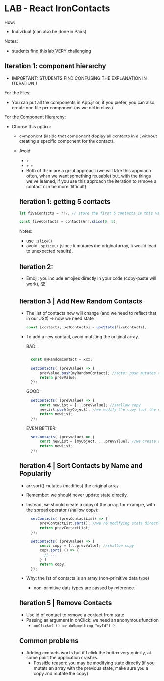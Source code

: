 

# LAB - React IronContacts


How:
- Individual (can also be done in Pairs)


Notes: 
- students find this lab VERY challenging

<!--
@Luis: share the notes below with students, with a note "spoiler alert"
-->






## Iteration 1: component hierarchy


- IMPORTANT: STUDENTS FIND CONFUSING THE EXPLANATION IN ITERATION 1


For the Files:
- You can put all the components in App.js or, if you prefer, you can also create one file per component (as we did in class)


For the Component Hierarchy:

- Choose this option:
  - <App> component (inside that component display all contacts in a <table>, without creating a specific component for the contact).

- Avoid:
  - <App> + <Contact>
  - <App> + <ContactList> + <Contact>
  - Both of them are a great approach (we will take this approach often, when we want something reusable) but, with the things we've learned, if you use this approach the iteration to remove a contact can be more difficult).



## Iteration 1: getting 5 contacts

  ```js
  let fiveContacts = ???; // store the first 5 contacts in this variable
  ```

  ```js
  const fiveContacts = contactsArr.slice(0, 5);
  ```

  Notes: 
  - use `.slice()`
  - avoid `.splice()` (since it mutates the original array, it would lead to unexpected results).


## Iteration 2:

- Emoji: you include emojies directly in your code (copy-paste will work), 🏆


## Iteration 3 | Add New Random Contacts

- The list of contacts now will change (and we need to reflect that in our JSX) → now we need state.


  ```js
  const [contacts, setContacts] = useState(fiveContacts);
  ```


- To add a new contact, avoid mutating the original array.


  BAD:

  ```js

    const myRandomContact = xxx;

    setContacts( (prevValue) => {
        prevValue.push(myRandomContact); //note: push mutates the original array (non-primitive data types are passed by reference).
        return prevValue;
    });
  ```


  GOOD:

  ```js
    setContacts( (prevValue) => {
        const newList = [...prevValue]; //shallow copy
        newList.push(myObject); //we modify the copy (not the original array)
        return newList;
    });
  ```


  EVEN BETTER:

  ```js
    setContacts( (prevValue) => {
        const newList = [myObject, ...prevValue]; //we create a new array
        return newList;
    });
  ```



## Iteration 4 | Sort Contacts by Name and Popularity

- arr.sort() mutates (modifies) the original array
- Remember: we should never update state directly.
- Instead, we should create a copy of the array, for example, with the spread operator (shallow copy):
  
  ```js
    setContacts( (prevContactList) => {
        prevContactList.sort(); //we're modifying state directly
        return prevContactList;
    });
  ```


  ```js
    setContacts( (prevValue) => {
        const copy = [...prevValue]; //shallow copy
        copy.sort( () => {
          // ...
        } )
        return copy;
    });
  ```

- Why: the list of contacts is an array (non-primitive data type)
  - non-primitive data types are passed by reference.



## Iteration 5 | Remove Contacts
- Use id of contact to remove a contact from state
- Passing an argument in onClick: we need an anonymous function
  - `onClick={ () => doSomething("myId") }`




## Common problems

- Adding contacts works but if I click the button very quickly, at some point the application crashes.
  - Possible reason: you may be modifying state directly (if you mutate an array with the previous state, make sure you a copy and mutate the copy)

  